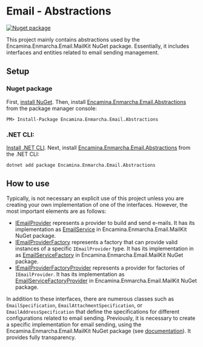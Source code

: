 ﻿# Email - Abstractions

[![Nuget package](https://img.shields.io/nuget/v/Encamina.Enmarcha.Email.Abstractions)](https://www.nuget.org/packages/Encamina.Enmarcha.Email.Abstractions)

This project mainly contains abstractions used by the Encamina.Enmarcha.Email.MailKit NuGet package. Essentially, it includes interfaces and entities related to email sending management.

## Setup

### Nuget package

First, [install NuGet](http://docs.nuget.org/docs/start-here/installing-nuget). Then, install [Encamina.Enmarcha.Email.Abstractions](https://www.nuget.org/packages/Encamina.Enmarcha.Email.Abstractions) from the package manager console:

    PM> Install-Package Encamina.Enmarcha.Email.Abstractions

### .NET CLI:

[Install .NET CLI](https://learn.microsoft.com/en-us/dotnet/core/tools/). Next, install [Encamina.Enmarcha.Email.Abstractions](https://www.nuget.org/packages/Encamina.Enmarcha.Email.Abstractions) from the .NET CLI:

    dotnet add package Encamina.Enmarcha.Email.Abstractions

## How to use

Typically, is not necessary an explicit use of this project unless you are creating your own implementation of one of the interfaces. However, the most important elements are as follows:
- [IEmailProvider](./IEmailProvider.cs) represents a provider to build and send e-mails. It has its implementation as [EmailService](../Encamina.Enmarcha.Email.MailKit/EmailService.cs) in Encamina.Enmarcha.Email.MailKit NuGet package.
- [IEmailProviderFactory](./IEmailProviderFactory.cs) represents a factory that can provide valid instances of a specific `IEmailProvider` type. It has its implementation in as [EmailServiceFactory](../Encamina.Enmarcha.Email.MailKit/EmailServiceFactory.cs) in Encamina.Enmarcha.Email.MailKit NuGet package.
- [IEmailProviderFactoryProvider](./IEmailProviderFactoryProvider.cs) represents a provider for factories of `IEmailProvider`. It has its implementation as [EmailServiceFactoryProvider](../Encamina.Enmarcha.Email.MailKit/EmailServiceFactoryProvider.cs) in Encamina.Enmarcha.Email.MailKit NuGet package.

In addition to these interfaces, there are numerous classes such as `EmailSpecification`, `EmailAttachmentSpecification`, or `EmailAddressSpecification` that define the specifications for different configurations related to email sending. Previously, it is necessary to create a specific implementation for email sending, using the Encamina.Enmarcha.Email.MailKit NuGet package (see [documentation](../Encamina.Enmarcha.Email.MailKit/README.md)). It provides fully transparency.